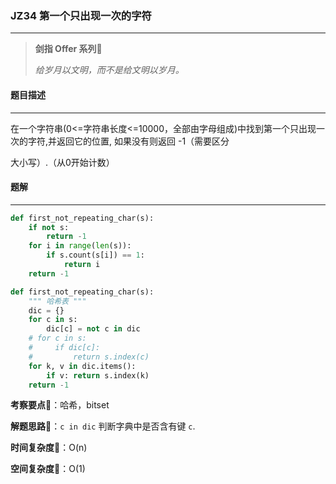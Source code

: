 ### JZ34 第一个只出现一次的字符

---



> **剑指 Offer 系列**🌟
>
> *给岁月以文明，而不是给文明以岁月。*



#### 题目描述

---

在一个字符串(0<=字符串长度<=10000，全部由字母组成)中找到第一个只出现一次的字符,并返回它的位置, 如果没有则返回 -1（需要区分

大小写）.（从0开始计数）



#### 题解

---

```python
def first_not_repeating_char(s):
    if not s:
        return -1
    for i in range(len(s)):
        if s.count(s[i]) == 1:
            return i
    return -1
```



```python
def first_not_repeating_char(s):
    """ 哈希表 """
    dic = {}
    for c in s:
        dic[c] = not c in dic
    # for c in s:
    #     if dic[c]:
    #         return s.index(c)
    for k, v in dic.items():
        if v: return s.index(k)
    return -1
```



**考察要点**🍥：哈希，bitset

**解题思路**🍬：`c in dic` 判断字典中是否含有键 `c`.



**时间复杂度**🍉：O(n)

**空间复杂度**🍭：O(1)


